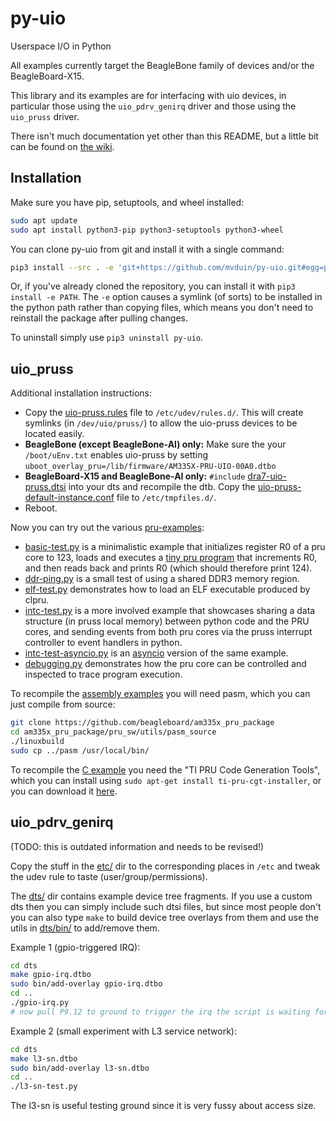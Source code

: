 # py-uio
Userspace I/O in Python

All examples currently target the BeagleBone family of devices and/or the
BeagleBoard-X15.

This library and its examples are for interfacing with uio devices, in
particular those using the `uio_pdrv_genirq` driver and those using the
`uio_pruss` driver.

There isn't much documentation yet other than this README, but a little bit can
be found on [the wiki](https://github.com/mvduin/py-uio/wiki).

## Installation

Make sure you have pip, setuptools, and wheel installed:
```bash
sudo apt update
sudo apt install python3-pip python3-setuptools python3-wheel
```

You can clone py-uio from git and install it with a single command:
```bash
pip3 install --src . -e 'git+https://github.com/mvduin/py-uio.git#egg=py-uio'
```

Or, if you've already cloned the repository, you can install it with
`pip3 install -e PATH`. The `-e` option causes a symlink (of sorts) to be
installed in the python path rather than copying files, which means you don't
need to reinstall the package after pulling changes.

To uninstall simply use `pip3 uninstall py-uio`.

## uio_pruss

Additional installation instructions:
* Copy the [uio-pruss.rules](etc/udev/rules.d/uio-pruss.rules) file to
`/etc/udev/rules.d/`.  This will create symlinks (in `/dev/uio/pruss/`) to
allow the uio-pruss devices to be located easily.
* **BeagleBone (except BeagleBone-AI) only:** Make sure the your `/boot/uEnv.txt` enables uio-pruss by setting
`uboot_overlay_pru=/lib/firmware/AM335X-PRU-UIO-00A0.dtbo`
* **BeagleBoard-X15 and BeagleBone-AI only:** `#include` [dra7-uio-pruss.dtsi](dts/dra7-uio-pruss.dtsi) into your dts and recompile the dtb. Copy the [uio-pruss-default-instance.conf](etc/tmpfiles.d/uio-pruss-default-instance.conf) file to `/etc/tmpfiles.d/`.
* Reboot.

Now you can try out the various [pru-examples](pru-examples/):
 * [basic-test.py](pru-examples/basic-test.py) is a minimalistic example that initializes register R0 of a pru core to 123, loads and executes a [tiny pru program](pru-examples/fw/test.pasm) that increments R0, and then reads back and prints R0 (which should therefore print 124).
 * [ddr-ping.py](pru-examples/ddr-ping.py) is a small test of using a shared DDR3 memory region.
 * [elf-test.py](pru-examples/elf-test.py) demonstrates how to load an ELF executable produced by clpru.
 * [intc-test.py](pru-examples/intc-test.py) is a more involved example that showcases sharing a data structure (in pruss local memory) between python code and the PRU cores, and sending events from both pru cores via the pruss interrupt controller to event handlers in python.
 * [intc-test-asyncio.py](pru-examples/intc-test-asyncio.py) is an [asyncio](https://docs.python.org/3/library/asyncio.html) version of the same example.
 * [debugging.py](pru-examples/debugging.py) demonstrates how the pru core can be controlled and inspected to trace program execution.

To recompile the [assembly examples](pru-examples/fw/) you will need pasm, which you can just compile from source:
```bash
git clone https://github.com/beagleboard/am335x_pru_package
cd am335x_pru_package/pru_sw/utils/pasm_source
./linuxbuild
sudo cp ../pasm /usr/local/bin/
```

To recompile the [C example](pru-examples/fw-c/) you need the "TI PRU Code Generation Tools", which you can install using `sudo apt-get install ti-pru-cgt-installer`, or you can download it [here](http://software-dl.ti.com/codegen/non-esd/downloads/download.htm#PRU).

## uio_pdrv_genirq

(TODO: this is outdated information and needs to be revised!)

Copy the stuff in the [etc/](etc/) dir to the corresponding places in `/etc`
and tweak the udev rule to taste (user/group/permissions).

The [dts/](dts/) dir contains example device tree fragments.  If you use a
custom dts then you can simply include such dtsi files, but since most people
don't you can also type `make` to build device tree overlays from them and use
the utils in [dts/bin/](dts/bin/) to add/remove them.

Example 1 (gpio-triggered IRQ):
```bash
cd dts
make gpio-irq.dtbo
sudo bin/add-overlay gpio-irq.dtbo
cd ..
./gpio-irq.py
# now pull P9.12 to ground to trigger the irq the script is waiting for
```

Example 2 (small experiment with L3 service network):
```bash
cd dts
make l3-sn.dtbo
sudo bin/add-overlay l3-sn.dtbo
cd ..
./l3-sn-test.py
```

The l3-sn is useful testing ground since it is very fussy about access size.
